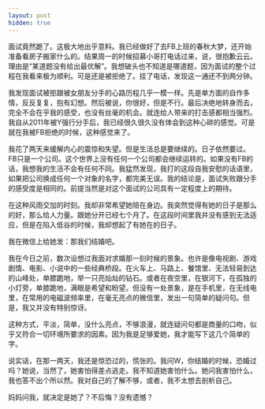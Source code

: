 ```yaml
---
layout: post
hidden: true
---
```


面试竟然跪了。这极大地出乎意料。我已经做好了去FB上班的春秋大梦，还开始准备看房子搬家什么的。结果周一的时候招募小哥打电话过来，说，很抱歉云云。理由是“某道题没有给出最优解”。我想破头也不知道是哪道题，因为面试的整个过程在我看来极为顺利。可是还是被拒绝了。挂了电话，发现这一通还不到两分钟。

我发现面试被拒跟被女朋友分手的心路历程几乎一模一样。先是单方面的自作多情，反反复复，抱有幻想。然后被说，你很好，但是不行。最后决绝地转身而去，完全不会在乎我的感受，也没有丝毫的机会。就连给人带来的打击感都相当强烈。我自从2011年被Y强行分手后，我已经很久很久没有体会到这种心碎的感觉。可是就在我被FB拒绝的时候，这种感觉来了。

我花了两天来缓解内心的震惊和失望。但是生活总是要继续的。日子依然要过。FB只是一个公司。这个世界上没有任何一个公司都会继续运转的。如果没有FB的话，我想我的生活不会有任何不同。我猛然发现，我打的这段自我安慰的话语里，如果把公司换成任何一个对象的名字，都完美无误。我的结论是，面试失败跟分手的感受度是相同的。前提当然是对这个面试的公司具有一定程度上的期待。

在这种风雨交加的时刻。我却非常希望她陪在身边。我突然觉得有她的日子是那么的好，那么给人力量。跟她分开已经七个月了。在这段时间里我并没有感到无法适应，但是在陷入低谷的时候，我却想起了有她在的日子。

我在微信上给她发：那我们结婚吧。

我在今日之前，数次设想过我面对求婚那一刻时候的景象。也许是像电视剧、游戏剧情、电影、小说中的一些经典桥段。在火车上、马路上、餐馆里、无法轻易到达的山峰处，单膝跪地，举一只亮灿灿的钻石。或者在夜空里，在银河下，在孤独的小灯旁，单膝跪地，满眼是希望和盼望。但没有一处景象，是在手机里，在无线电里，在常用的电磁波频率里，在毫无亮点的微信里，发出一句简单的疑问句。但是，我又并没有特别惊讶。

这种方式，平淡，简单，没什么亮点，不够浪漫，就连疑问句都是商量的口吻，似乎又符合一切环境所要求的因素。因为我是足够爱她，我才能写下这几个简单的字。

说实话，在那一两天，我还是惊恐过的，慌张的。我问W，你结婚的时候，恐婚过吗？她说，当然了，她害怕得差点逃走。我不知道她害怕什么。她问我害怕什么，我也答不出个所以然。我对自己的了解不够，或者，我不太想去剖析自己。

妈妈问我，就决定是她了？不后悔？没有遗憾？